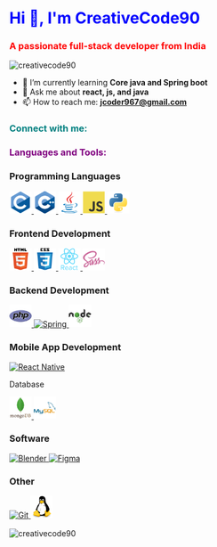 <h1 style="color: blue;">Hi 👋, I'm CreativeCode90</h1>
<h3 style="color: red;">A passionate full-stack developer from India</h3>
<p align="left"> 
  <img src="https://komarev.com/ghpvc/?username=creativecode90&label=Profile%20views&color=0e75b6&style=flat" alt="creativecode90" /> 
</p>

- 🌱 I’m currently learning **Core java and Spring boot**
- 💬 Ask me about **react, js, and java**
- 📫 How to reach me: **jcoder967@gmail.com**

<h3 style="color: teal;">Connect with me:</h3>
<p align="left">
  <!-- Add your social media or other links here if needed -->
</p>

<h3 style="color: purple;">Languages and Tools:</h3>

<!-- Programming Languages Section -->
<h3>Programming Languages</h3>
<div>
  <a href="https://github.com/CreativeCode90" target="_blank" rel="noreferrer">
    <img src="https://raw.githubusercontent.com/devicons/devicon/master/icons/c/c-original.svg" alt="C" width="40" height="40"/>
  </a>
  <a href="https://github.com/CreativeCode90" target="_blank" rel="noreferrer">
    <img src="https://raw.githubusercontent.com/devicons/devicon/master/icons/cplusplus/cplusplus-original.svg" alt="C++" width="40" height="40"/>
  </a>
  <a href="https://github.com/CreativeCode90" target="_blank" rel="noreferrer">
    <img src="https://raw.githubusercontent.com/devicons/devicon/master/icons/java/java-original.svg" alt="Java" width="40" height="40"/>
  </a>
  <a href="https://github.com/CreativeCode90" target="_blank" rel="noreferrer">
    <img src="https://raw.githubusercontent.com/devicons/devicon/master/icons/javascript/javascript-original.svg" alt="JavaScript" width="40" height="40"/>
  </a>
  <a href="https://github.com/CreativeCode90" target="_blank" rel="noreferrer">
    <img src="https://raw.githubusercontent.com/devicons/devicon/master/icons/python/python-original.svg" alt="Python" width="40" height="40"/>
  </a>
</div>

<h3>Frontend Development</h3>
<div>
  <a href="https://github.com/CreativeCode90" target="_blank" rel="noreferrer">
    <img src="https://raw.githubusercontent.com/devicons/devicon/master/icons/html5/html5-original-wordmark.svg" alt="HTML5" width="40" height="40"/>
  </a>
  <a href="https://github.com/CreativeCode90" target="_blank" rel="noreferrer">
    <img src="https://raw.githubusercontent.com/devicons/devicon/master/icons/css3/css3-original-wordmark.svg" alt="CSS3" width="40" height="40"/>
  </a>
  <a href="https://github.com/CreativeCode90" target="_blank" rel="noreferrer">
    <img src="https://raw.githubusercontent.com/devicons/devicon/master/icons/react/react-original-wordmark.svg" alt="React" width="40" height="40"/>
  </a>
  <a href="https://github.com/CreativeCode90" target="_blank" rel="noreferrer">
    <img src="https://raw.githubusercontent.com/devicons/devicon/master/icons/sass/sass-original.svg" alt="Sass" width="40" height="40"/>
  </a>
</div>

<h3>Backend Development</h3>
<div>
  <a href="https://github.com/CreativeCode90" target="_blank" rel="noreferrer">
    <img src="https://raw.githubusercontent.com/devicons/devicon/master/icons/php/php-original.svg" alt="PHP" width="40" height="40"/>
  </a>
  <a href="https://github.com/CreativeCode90" target="_blank" rel="noreferrer">
    <img src="https://www.vectorlogo.zone/logos/springio/springio-icon.svg" alt="Spring" width="40" height="40"/>
  </a>
  <a href="https://github.com/CreativeCode90" target="_blank" rel="noreferrer">
    <img src="https://raw.githubusercontent.com/devicons/devicon/master/icons/nodejs/nodejs-original-wordmark.svg" alt="Node.js" width="40" height="40"/>
  </a>
</div>

<h3>Mobile App Development</h3>
<div>
  <a href="https://github.com/CreativeCode90" target="_blank" rel="noreferrer">
    <img src="https://reactnative.dev/img/header_logo.svg" alt="React Native" width="40" height="40"/>
  </a>
</div>

<p>Database</p>
<div>
  <a href="https://github.com/CreativeCode90" target="_blank" rel="noreferrer">
    <img src="https://raw.githubusercontent.com/devicons/devicon/master/icons/mongodb/mongodb-original-wordmark.svg" alt="MongoDB" width="40" height="40"/>
  </a>
  <a href="https://github.com/CreativeCode90" target="_blank" rel="noreferrer">
    <img src="https://raw.githubusercontent.com/devicons/devicon/master/icons/mysql/mysql-original-wordmark.svg" alt="MySQL" width="40" height="40"/>
  </a>
</div>

<h3>Software</h3>
<div>
  <a href="https://github.com/CreativeCode90" target="_blank" rel="noreferrer">
    <img src="https://download.blender.org/branding/community/blender_community_badge_white.svg" alt="Blender" width="40" height="40"/>
  </a>
  <a href="https://github.com/CreativeCode90" target="_blank" rel="noreferrer">
    <img src="https://www.vectorlogo.zone/logos/figma/figma-icon.svg" alt="Figma" width="40" height="40"/>
  </a>
</div>

<h3>Other</h3>
<div>
  <a href="https://github.com/CreativeCode90" target="_blank" rel="noreferrer">
    <img src="https://www.vectorlogo.zone/logos/git-scm/git-scm-icon.svg" alt="Git" width="40" height="40"/>
  </a>
  <a href="https://github.com/CreativeCode90" target="_blank" rel="noreferrer">
    <img src="https://raw.githubusercontent.com/devicons/devicon/master/icons/linux/linux-original.svg" alt="Linux" width="40" height="40"/>
  </a>
</div>

</div>
<p><img align="center" src="https://github-readme-streak-stats.herokuapp.com/?user=creativecode90&" alt="creativecode90" /></p>
